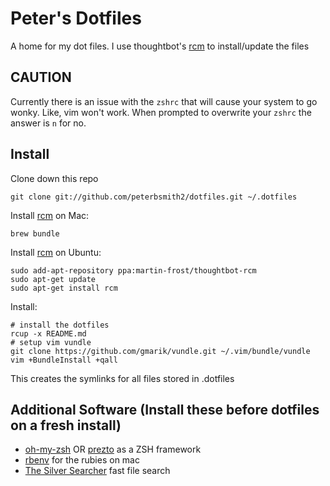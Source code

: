 Peter's Dotfiles
===============

A home for my dot files. I use thoughtbot's [rcm](https://github.com/thoughtbot/rcm) to install/update the files

CAUTION
-------
Currently there is an issue with the `zshrc` that will cause your system to go wonky. Like, vim won't work. When prompted to overwrite your `zshrc` the answer is `n` for no. 

Install    
-------

Clone down this repo

    git clone git://github.com/peterbsmith2/dotfiles.git ~/.dotfiles

Install [rcm](https://github.com/thoughtbot/rcm) on Mac:

    brew bundle
    
Install [rcm](https://github.com/thoughtbot/rcm) on Ubuntu: 

    sudo add-apt-repository ppa:martin-frost/thoughtbot-rcm 
    sudo apt-get update 
    sudo apt-get install rcm

Install:

    # install the dotfiles
    rcup -x README.md
    # setup vim vundle
    git clone https://github.com/gmarik/vundle.git ~/.vim/bundle/vundle
    vim +BundleInstall +qall

This creates the symlinks for all files stored in .dotfiles

Additional Software (Install these before dotfiles on a fresh install)
------------------

- [oh-my-zsh](https://github.com/robbyrussell/oh-my-zsh) OR [prezto](https://github.com/sorin-ionescu/prezto) as a ZSH framework
- [rbenv](https://github.com/sstephenson/rbenv) for the rubies on mac
- [The Silver Searcher](https://github.com/ggreer/the_silver_searcher) fast file search
